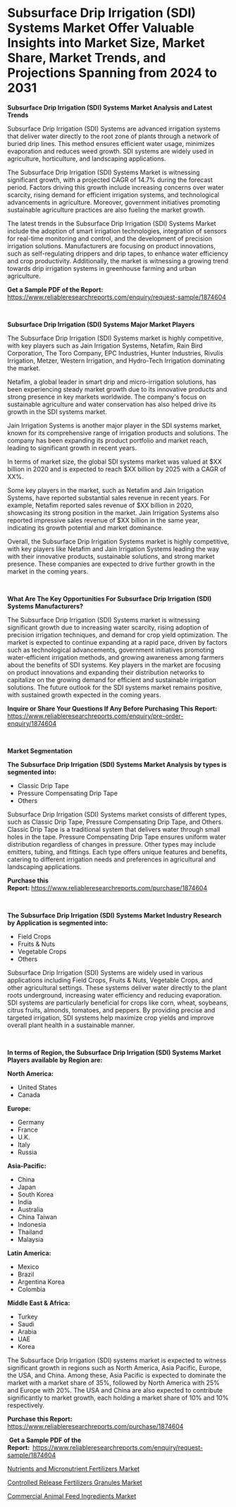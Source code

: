 <p><h1>Subsurface Drip Irrigation (SDI) Systems Market Offer Valuable Insights into Market Size, Market Share, Market Trends, and Projections Spanning from 2024 to 2031</h1></p><p><strong>Subsurface Drip Irrigation (SDI) Systems Market Analysis and Latest Trends</strong></p>
<p><p>Subsurface Drip Irrigation (SDI) Systems are advanced irrigation systems that deliver water directly to the root zone of plants through a network of buried drip lines. This method ensures efficient water usage, minimizes evaporation and reduces weed growth. SDI systems are widely used in agriculture, horticulture, and landscaping applications.</p><p>The Subsurface Drip Irrigation (SDI) Systems Market is witnessing significant growth, with a projected CAGR of 14.7% during the forecast period. Factors driving this growth include increasing concerns over water scarcity, rising demand for efficient irrigation systems, and technological advancements in agriculture. Moreover, government initiatives promoting sustainable agriculture practices are also fueling the market growth.</p><p>The latest trends in the Subsurface Drip Irrigation (SDI) Systems Market include the adoption of smart irrigation technologies, integration of sensors for real-time monitoring and control, and the development of precision irrigation solutions. Manufacturers are focusing on product innovations, such as self-regulating drippers and drip tapes, to enhance water efficiency and crop productivity. Additionally, the market is witnessing a growing trend towards drip irrigation systems in greenhouse farming and urban agriculture.</p></p>
<p><strong>Get a Sample PDF of the Report:&nbsp;</strong> <a href="https://www.reliableresearchreports.com/enquiry/request-sample/1874604">https://www.reliableresearchreports.com/enquiry/request-sample/1874604</a></p>
<p>&nbsp;</p>
<p><strong>Subsurface Drip Irrigation (SDI) Systems Major Market Players</strong></p>
<p><p>The Subsurface Drip Irrigation (SDI) Systems market is highly competitive, with key players such as Jain Irrigation Systems, Netafim, Rain Bird Corporation, The Toro Company, EPC Industries, Hunter Industries, Rivulis Irrigation, Metzer, Western Irrigation, and Hydro-Tech Irrigation dominating the market.</p><p>Netafim, a global leader in smart drip and micro-irrigation solutions, has been experiencing steady market growth due to its innovative products and strong presence in key markets worldwide. The company's focus on sustainable agriculture and water conservation has also helped drive its growth in the SDI systems market.</p><p>Jain Irrigation Systems is another major player in the SDI systems market, known for its comprehensive range of irrigation products and solutions. The company has been expanding its product portfolio and market reach, leading to significant growth in recent years.</p><p>In terms of market size, the global SDI systems market was valued at $XX billion in 2020 and is expected to reach $XX billion by 2025 with a CAGR of XX%.</p><p>Some key players in the market, such as Netafim and Jain Irrigation Systems, have reported substantial sales revenue in recent years. For example, Netafim reported sales revenue of $XX billion in 2020, showcasing its strong position in the market. Jain Irrigation Systems also reported impressive sales revenue of $XX billion in the same year, indicating its growth potential and market dominance.</p><p>Overall, the Subsurface Drip Irrigation Systems market is highly competitive, with key players like Netafim and Jain Irrigation Systems leading the way with their innovative products, sustainable solutions, and strong market presence. These companies are expected to drive further growth in the market in the coming years.</p></p>
<p>&nbsp;</p>
<p><strong>What Are The Key Opportunities For Subsurface Drip Irrigation (SDI) Systems Manufacturers?</strong></p>
<p><p>The Subsurface Drip Irrigation (SDI) Systems market is witnessing significant growth due to increasing water scarcity, rising adoption of precision irrigation techniques, and demand for crop yield optimization. The market is expected to continue expanding at a rapid pace, driven by factors such as technological advancements, government initiatives promoting water-efficient irrigation methods, and growing awareness among farmers about the benefits of SDI systems. Key players in the market are focusing on product innovations and expanding their distribution networks to capitalize on the growing demand for efficient and sustainable irrigation solutions. The future outlook for the SDI systems market remains positive, with sustained growth expected in the coming years.</p></p>
<p><strong>Inquire or Share Your Questions If Any Before Purchasing This Report:</strong> <a href="https://www.reliableresearchreports.com/enquiry/pre-order-enquiry/1874604">https://www.reliableresearchreports.com/enquiry/pre-order-enquiry/1874604</a></p>
<p>&nbsp;</p>
<p><strong>Market Segmentation</strong></p>
<p><strong>The Subsurface Drip Irrigation (SDI) Systems Market Analysis by types is segmented into:</strong></p>
<p><ul><li>Classic Drip Tape</li><li>Pressure Compensating Drip Tape</li><li>Others</li></ul></p>
<p><p>Subsurface Drip Irrigation (SDI) Systems market consists of different types, such as Classic Drip Tape, Pressure Compensating Drip Tape, and Others. Classic Drip Tape is a traditional system that delivers water through small holes in the tape. Pressure Compensating Drip Tape ensures uniform water distribution regardless of changes in pressure. Other types may include emitters, tubing, and fittings. Each type offers unique features and benefits, catering to different irrigation needs and preferences in agricultural and landscaping applications.</p></p>
<p><strong>Purchase this Report:&nbsp;</strong><a href="https://www.reliableresearchreports.com/purchase/1874604">https://www.reliableresearchreports.com/purchase/1874604</a></p>
<p>&nbsp;</p>
<p><strong>The Subsurface Drip Irrigation (SDI) Systems Market Industry Research by Application is segmented into:</strong></p>
<p><ul><li>Field Crops</li><li>Fruits & Nuts</li><li>Vegetable Crops</li><li>Others</li></ul></p>
<p><p>Subsurface Drip Irrigation (SDI) Systems are widely used in various applications including Field Crops, Fruits & Nuts, Vegetable Crops, and other agricultural settings. These systems deliver water directly to the plant roots underground, increasing water efficiency and reducing evaporation. SDI systems are particularly beneficial for crops like corn, wheat, soybeans, citrus fruits, almonds, tomatoes, and peppers. By providing precise and targeted irrigation, SDI systems help maximize crop yields and improve overall plant health in a sustainable manner.</p></p>
<p>&nbsp;</p>
<p><strong>In terms of Region, the Subsurface Drip Irrigation (SDI) Systems Market Players available by Region are:</strong></p>
<p>
    <p> <strong> North America: </strong>
        <ul>
            <li>United States</li>
            <li>Canada</li>
        </ul>
        </p> 
    <p> <strong> Europe: </strong>
        <ul>
            <li>Germany</li>
            <li>France</li>
            <li>U.K.</li>
            <li>Italy</li>
            <li>Russia</li>
        </ul>
        </p> 
    <p> <strong> Asia-Pacific: </strong>
        <ul>
            <li>China</li>
            <li>Japan</li>
            <li>South Korea</li>
            <li>India</li>
            <li>Australia</li>
            <li>China Taiwan</li>
            <li>Indonesia</li>
            <li>Thailand</li>
            <li>Malaysia</li>
        </ul>
        </p> 
    <p> <strong> Latin America: </strong>
        <ul>
            <li>Mexico</li>
            <li>Brazil</li>
            <li>Argentina Korea</li>
            <li>Colombia</li>
        </ul>
        </p> 
    <p> <strong> Middle East & Africa: </strong>
        <ul>
            <li>Turkey</li>
            <li>Saudi</li>
            <li>Arabia</li>
            <li>UAE</li>
            <li>Korea</li>
        </ul>
    </p>
    </p>
<p><p>The Subsurface Drip Irrigation (SDI) systems market is expected to witness significant growth in regions such as North America, Asia Pacific, Europe, the USA, and China. Among these, Asia Pacific is expected to dominate the market with a market share of 35%, followed by North America with 25% and Europe with 20%. The USA and China are also expected to contribute significantly to market growth, each holding a market share of 10% and 10% respectively.</p></p>
<p><strong>Purchase this Report: </strong><a href="https://www.reliableresearchreports.com/purchase/1874604">https://www.reliableresearchreports.com/purchase/1874604</a></p>
<p>&nbsp;<strong>Get a Sample PDF of the Report:&nbsp;&nbsp;</strong><a href="https://www.reliableresearchreports.com/enquiry/request-sample/1874604">https://www.reliableresearchreports.com/enquiry/request-sample/1874604</a></p>
<p><strong></strong></p>
<p><p><a href="https://github.com/nathandecarvalho/Market-Research-Report-List-2/blob/main/nutrients-and-micronutrient-fertilizers-market.md">Nutrients and Micronutrient Fertilizers Market</a></p><p><a href="https://github.com/julyju69/Market-Research-Report-List-2/blob/main/controlled-release-fertilizers-granules-market.md">Controlled Release Fertilizers Granules Market</a></p><p><a href="https://github.com/kosella/Market-Research-Report-List-2/blob/main/commercial-animal-feed-ingredients-market.md">Commercial Animal Feed Ingredients Market</a></p></p>